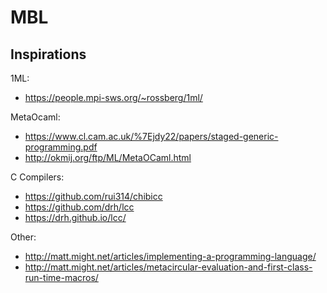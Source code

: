 # MBL

## Inspirations

1ML:
* https://people.mpi-sws.org/~rossberg/1ml/

MetaOcaml:
* https://www.cl.cam.ac.uk/%7Ejdy22/papers/staged-generic-programming.pdf
* http://okmij.org/ftp/ML/MetaOCaml.html

C Compilers:
* https://github.com/rui314/chibicc
* https://github.com/drh/lcc
* https://drh.github.io/lcc/

Other:
* http://matt.might.net/articles/implementing-a-programming-language/
* http://matt.might.net/articles/metacircular-evaluation-and-first-class-run-time-macros/

